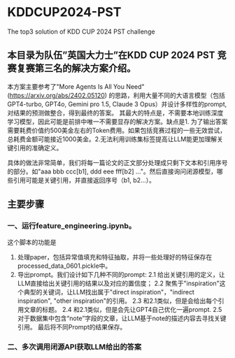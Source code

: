 # KDDCUP2024-PST
The top3 solution of KDD CUP 2024 PST challenge


## 本目录为队伍”英国大力士”在KDD CUP 2024 PST 竞赛复赛第三名的解决方案介绍。

本方案主要参考了"More Agents Is All You Need" (https://arxiv.org/abs/2402.05120) 的思路，利用大量不同的大语言模型（包括GPT4-turbo, GPT4o, Gemini pro 1.5, Claude 3 Opus）并设计多样性的prompt, 对结果的预测做整合，得到最终的答案。
其最大的特点是，不需要本地训练深度学习模型，因此可能是前排中唯一不需要显存的解决方案。缺点是1. 为了输出答案需要耗费价值约500美金左右的Token费用。如果包括竞赛过程的一些无效尝试，总耗费金额可能接近1000美金。2.无法利用训练集标签提高让LLM能更加理解关键引用的准确定义。

具体的做法非常简单，我们将每一篇论文的正文部分处理成只剩下文本和引用序号的部分。如"aaa bbb ccc[b1], ddd eee fff[b2] ..."。然后直接询问闭源模型，哪些引用可能是关键引用，并直接返回序号（b1, b2...）。

## 主要步骤

### 一、运行feature_engineering.ipynb。
这个脚本的功能是
1. 处理paper，包括异常值填充和特征抽取，并将一些处理好的特征保存在processed_data_0601.pickle中。
2. 导出prompt。我们设计如下几种不同的prompt:
   2.1 给出关键引用的定义，让LLM直接给出关键引用的结果以及对应的置信度；
   2.2 聚焦于"inspiration"这个典型的关键词，让LLM找出属于"direct inspiration"，"indirect inspiration", "other inspiration"的引用。
   2.3 和2.1类似，但是会给出每个引用文章的标题。
   2.4 和2.1类似，但是会先让GPT4自己优化一遍prompt.
   2.5 对于数据集中包含“note”字段的文章，让LLM基于note的描述内容去寻找关键引用。
最后将不同Prompt的结果保存。

### 二、多次调用闭源API获取LLM给出的答案
